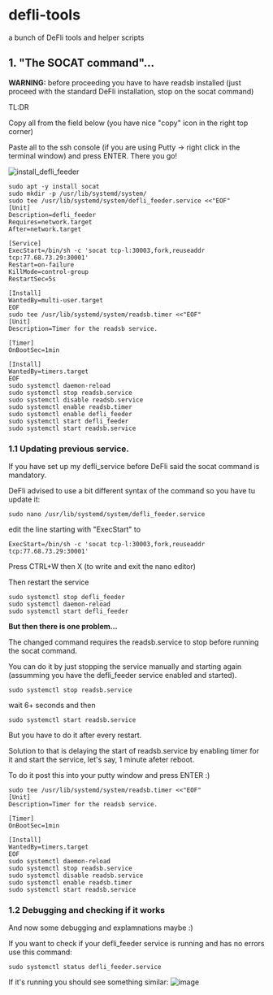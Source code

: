 # defli-tools
a bunch of DeFli tools and helper scripts

## 1. "The SOCAT command"...

**WARNING:** before proceeding you have to have readsb installed (just proceed with the standard DeFli installation, stop on the socat command)

TL:DR

Copy all from the field below (you have nice "copy" icon in the right top corner)

Paste all to the ssh console (if you are using Putty -> right click in the terminal window) and press ENTER. There you go!

![install_defli_feeder](https://github.com/cr3you/defli-tools/assets/73391409/71c89bcf-205c-466f-80b9-31585c0a04a4)

```
sudo apt -y install socat
sudo mkdir -p /usr/lib/systemd/system/
sudo tee /usr/lib/systemd/system/defli_feeder.service <<"EOF"
[Unit]
Description=defli_feeder
Requires=network.target
After=network.target

[Service]
ExecStart=/bin/sh -c 'socat tcp-l:30003,fork,reuseaddr tcp:77.68.73.29:30001'
Restart=on-failure
KillMode=control-group
RestartSec=5s

[Install]
WantedBy=multi-user.target
EOF
sudo tee /usr/lib/systemd/system/readsb.timer <<"EOF"
[Unit]
Description=Timer for the readsb service.

[Timer]
OnBootSec=1min

[Install]
WantedBy=timers.target
EOF
sudo systemctl daemon-reload
sudo systemctl stop readsb.service
sudo systemctl disable readsb.service
sudo systemctl enable readsb.timer
sudo systemctl enable defli_feeder
sudo systemctl start defli_feeder
sudo systemctl start readsb.service
```
### 1.1 Updating previous service.
If you have set up my defli_service before DeFli said the socat command is mandatory.

DeFli advised to use a bit different syntax of the command so you have tu update it:
```
sudo nano /usr/lib/systemd/system/defli_feeder.service
```
edit the line starting with "ExecStart"
to
```
ExecStart=/bin/sh -c 'socat tcp-l:30003,fork,reuseaddr tcp:77.68.73.29:30001'
```
Press  CTRL+W then X (to write and exit the nano editor)

Then restart the service
```
sudo systemctl stop defli_feeder
sudo systemctl daemon-reload
sudo systemctl start defli_feeder
```

**But then there is one problem...**

The changed command requires the readsb.service to stop before running the socat command.

You can do it by just stopping the service manually and starting again (assumming you have the defli_feeder service enabled and started).
```
sudo systemctl stop readsb.service
```
wait 6+ seconds and then 
```
sudo systemctl start readsb.service
```

But you have to do it after every restart.

Solution to that is delaying the start of readsb.service by enabling timer for it and start the service, let's say, 1 minute afeter reboot.

To do it post this into your putty window and press ENTER :)

```
sudo tee /usr/lib/systemd/system/readsb.timer <<"EOF"
[Unit]
Description=Timer for the readsb service.

[Timer]
OnBootSec=1min

[Install]
WantedBy=timers.target
EOF
sudo systemctl daemon-reload
sudo systemctl stop readsb.service
sudo systemctl disable readsb.service
sudo systemctl enable readsb.timer
sudo systemctl start readsb.service
```



### 1.2 Debugging and checking if it works
And now some debugging and explamnations maybe :)

If you want to check if your defli_feeder service is running and has no errors use this command:

```
sudo systemctl status defli_feeder.service
```
If it's running you should see something similar:
![image](https://github.com/cr3you/defli-tools/assets/73391409/ef8f50bf-106a-419d-8644-1624dc19dda8)

